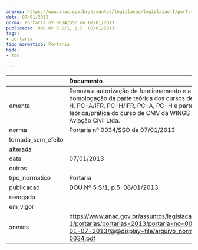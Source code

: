```yaml
---
anexos: https://www.anac.gov.br/assuntos/legislacao/legislacao-1/portarias/portarias-2013/portaria-no-0034-sso-de-01-07-2013/@@display-file/arquivo_norma/PA2013-0034.pdf
data: 07/01/2013
norma: Portaria nº 0034/SSO de 07/01/2013
publicacao: DOU Nº 5 S/1, p.5  08/01/2013
tags:
- portaria
tipo_normatico: Portaria
hide: 
- toc 
 
---
```


|                    | Documento                                                                                                                                                                                                       |
|:-------------------|:----------------------------------------------------------------------------------------------------------------------------------------------------------------------------------------------------------------|
| ementa             | Renova a autorização de funcionamento e a homologação da parte teórica dos cursos de PP-A, PP-H, PC-A/IFR, PC-H/IFR, PC-A, PC-H e partes teórica/prática do curso de CMV da WINGS Escola de Aviação Civil Ltda. |
| norma              | Portaria nº 0034/SSO de 07/01/2013                                                                                                                                                                              |
| tornada_sem_efeito |                                                                                                                                                                                                                 |
| alterada           |                                                                                                                                                                                                                 |
| data               | 07/01/2013                                                                                                                                                                                                      |
| outros             |                                                                                                                                                                                                                 |
| tipo_normatico     | Portaria                                                                                                                                                                                                        |
| publicacao         | DOU Nº 5 S/1, p.5  08/01/2013                                                                                                                                                                                   |
| revogada           |                                                                                                                                                                                                                 |
| em_vigor           |                                                                                                                                                                                                                 |
| anexos             | https://www.anac.gov.br/assuntos/legislacao/legislacao-1/portarias/portarias-2013/portaria-no-0034-sso-de-01-07-2013/@@display-file/arquivo_norma/PA2013-0034.pdf                                               |